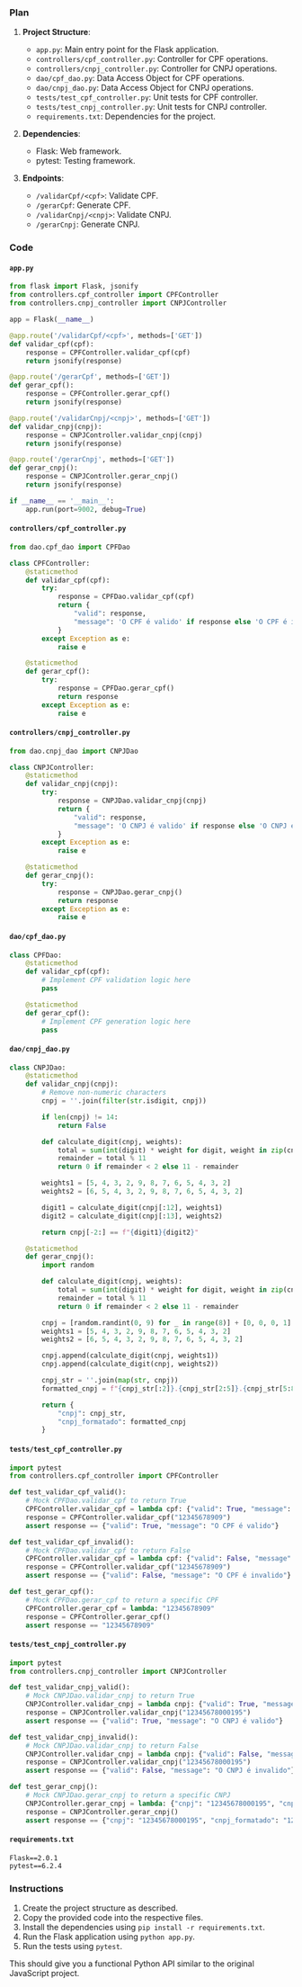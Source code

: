 ### Plan

1. **Project Structure**:

   - `app.py`: Main entry point for the Flask application.
   - `controllers/cpf_controller.py`: Controller for CPF operations.
   - `controllers/cnpj_controller.py`: Controller for CNPJ operations.
   - `dao/cpf_dao.py`: Data Access Object for CPF operations.
   - `dao/cnpj_dao.py`: Data Access Object for CNPJ operations.
   - `tests/test_cpf_controller.py`: Unit tests for CPF controller.
   - `tests/test_cnpj_controller.py`: Unit tests for CNPJ controller.
   - `requirements.txt`: Dependencies for the project.
2. **Dependencies**:

   - Flask: Web framework.
   - pytest: Testing framework.
3. **Endpoints**:

   - `/validarCpf/<cpf>`: Validate CPF.
   - `/gerarCpf`: Generate CPF.
   - `/validarCnpj/<cnpj>`: Validate CNPJ.
   - `/gerarCnpj`: Generate CNPJ.

### Code

#### `app.py`

```python
from flask import Flask, jsonify
from controllers.cpf_controller import CPFController
from controllers.cnpj_controller import CNPJController

app = Flask(__name__)

@app.route('/validarCpf/<cpf>', methods=['GET'])
def validar_cpf(cpf):
    response = CPFController.validar_cpf(cpf)
    return jsonify(response)

@app.route('/gerarCpf', methods=['GET'])
def gerar_cpf():
    response = CPFController.gerar_cpf()
    return jsonify(response)

@app.route('/validarCnpj/<cnpj>', methods=['GET'])
def validar_cnpj(cnpj):
    response = CNPJController.validar_cnpj(cnpj)
    return jsonify(response)

@app.route('/gerarCnpj', methods=['GET'])
def gerar_cnpj():
    response = CNPJController.gerar_cnpj()
    return jsonify(response)

if __name__ == '__main__':
    app.run(port=9002, debug=True)
```

#### `controllers/cpf_controller.py`

```python
from dao.cpf_dao import CPFDao

class CPFController:
    @staticmethod
    def validar_cpf(cpf):
        try:
            response = CPFDao.validar_cpf(cpf)
            return {
                "valid": response,
                "message": 'O CPF é valido' if response else 'O CPF é invalido'
            }
        except Exception as e:
            raise e

    @staticmethod
    def gerar_cpf():
        try:
            response = CPFDao.gerar_cpf()
            return response
        except Exception as e:
            raise e
```

#### `controllers/cnpj_controller.py`

```python
from dao.cnpj_dao import CNPJDao

class CNPJController:
    @staticmethod
    def validar_cnpj(cnpj):
        try:
            response = CNPJDao.validar_cnpj(cnpj)
            return {
                "valid": response,
                "message": 'O CNPJ é valido' if response else 'O CNPJ é invalido'
            }
        except Exception as e:
            raise e

    @staticmethod
    def gerar_cnpj():
        try:
            response = CNPJDao.gerar_cnpj()
            return response
        except Exception as e:
            raise e
```

#### `dao/cpf_dao.py`

```python
class CPFDao:
    @staticmethod
    def validar_cpf(cpf):
        # Implement CPF validation logic here
        pass

    @staticmethod
    def gerar_cpf():
        # Implement CPF generation logic here
        pass
```

#### `dao/cnpj_dao.py`

```python
class CNPJDao:
    @staticmethod
    def validar_cnpj(cnpj):
        # Remove non-numeric characters
        cnpj = ''.join(filter(str.isdigit, cnpj))

        if len(cnpj) != 14:
            return False

        def calculate_digit(cnpj, weights):
            total = sum(int(digit) * weight for digit, weight in zip(cnpj, weights))
            remainder = total % 11
            return 0 if remainder < 2 else 11 - remainder

        weights1 = [5, 4, 3, 2, 9, 8, 7, 6, 5, 4, 3, 2]
        weights2 = [6, 5, 4, 3, 2, 9, 8, 7, 6, 5, 4, 3, 2]

        digit1 = calculate_digit(cnpj[:12], weights1)
        digit2 = calculate_digit(cnpj[:13], weights2)

        return cnpj[-2:] == f"{digit1}{digit2}"

    @staticmethod
    def gerar_cnpj():
        import random

        def calculate_digit(cnpj, weights):
            total = sum(int(digit) * weight for digit, weight in zip(cnpj, weights))
            remainder = total % 11
            return 0 if remainder < 2 else 11 - remainder

        cnpj = [random.randint(0, 9) for _ in range(8)] + [0, 0, 0, 1]
        weights1 = [5, 4, 3, 2, 9, 8, 7, 6, 5, 4, 3, 2]
        weights2 = [6, 5, 4, 3, 2, 9, 8, 7, 6, 5, 4, 3, 2]

        cnpj.append(calculate_digit(cnpj, weights1))
        cnpj.append(calculate_digit(cnpj, weights2))

        cnpj_str = ''.join(map(str, cnpj))
        formatted_cnpj = f"{cnpj_str[:2]}.{cnpj_str[2:5]}.{cnpj_str[5:8]}/{cnpj_str[8:12]}-{cnpj_str[12:]}"

        return {
            "cnpj": cnpj_str,
            "cnpj_formatado": formatted_cnpj
        }
```

#### `tests/test_cpf_controller.py`

```python
import pytest
from controllers.cpf_controller import CPFController

def test_validar_cpf_valid():
    # Mock CPFDao.validar_cpf to return True
    CPFController.validar_cpf = lambda cpf: {"valid": True, "message": "O CPF é valido"}
    response = CPFController.validar_cpf("12345678909")
    assert response == {"valid": True, "message": "O CPF é valido"}

def test_validar_cpf_invalid():
    # Mock CPFDao.validar_cpf to return False
    CPFController.validar_cpf = lambda cpf: {"valid": False, "message": "O CPF é invalido"}
    response = CPFController.validar_cpf("12345678909")
    assert response == {"valid": False, "message": "O CPF é invalido"}

def test_gerar_cpf():
    # Mock CPFDao.gerar_cpf to return a specific CPF
    CPFController.gerar_cpf = lambda: "12345678909"
    response = CPFController.gerar_cpf()
    assert response == "12345678909"
```

#### `tests/test_cnpj_controller.py`

```python
import pytest
from controllers.cnpj_controller import CNPJController

def test_validar_cnpj_valid():
    # Mock CNPJDao.validar_cnpj to return True
    CNPJController.validar_cnpj = lambda cnpj: {"valid": True, "message": "O CNPJ é valido"}
    response = CNPJController.validar_cnpj("12345678000195")
    assert response == {"valid": True, "message": "O CNPJ é valido"}

def test_validar_cnpj_invalid():
    # Mock CNPJDao.validar_cnpj to return False
    CNPJController.validar_cnpj = lambda cnpj: {"valid": False, "message": "O CNPJ é invalido"}
    response = CNPJController.validar_cnpj("12345678000195")
    assert response == {"valid": False, "message": "O CNPJ é invalido"}

def test_gerar_cnpj():
    # Mock CNPJDao.gerar_cnpj to return a specific CNPJ
    CNPJController.gerar_cnpj = lambda: {"cnpj": "12345678000195", "cnpj_formatado": "12.345.678/0001-95"}
    response = CNPJController.gerar_cnpj()
    assert response == {"cnpj": "12345678000195", "cnpj_formatado": "12.345.678/0001-95"}
```

#### `requirements.txt`

```
Flask==2.0.1
pytest==6.2.4
```

### Instructions

1. Create the project structure as described.
2. Copy the provided code into the respective files.
3. Install the dependencies using `pip install -r requirements.txt`.
4. Run the Flask application using `python app.py`.
5. Run the tests using `pytest`.

This should give you a functional Python API similar to the original JavaScript project.
